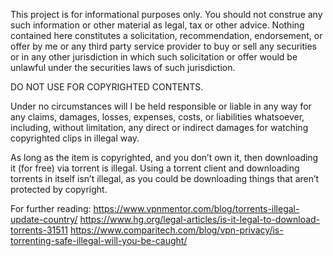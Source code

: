 This project is for informational purposes only. You should not construe any such information or other material as legal, tax or other advice. Nothing contained here constitutes a solicitation, recommendation, endorsement, or offer by me or any third party service provider to buy or sell any securities or in any other jurisdiction in which such solicitation or offer would be unlawful under the securities laws of such jurisdiction.

DO NOT USE FOR COPYRIGHTED CONTENTS.

Under no circumstances will I be held responsible or liable in any way for any claims, damages, losses, expenses, costs, or liabilities whatsoever, including, without limitation, any direct or indirect damages for watching copyrighted clips in illegal way.

As long as the item is copyrighted, and you don’t own it, then downloading it (for free) via torrent is illegal.
Using a torrent client and downloading torrents in itself isn’t illegal,
as you could be downloading things that aren’t protected by copyright.

For further reading:
https://www.vpnmentor.com/blog/torrents-illegal-update-country/
https://www.hg.org/legal-articles/is-it-legal-to-download-torrents-31511
https://www.comparitech.com/blog/vpn-privacy/is-torrenting-safe-illegal-will-you-be-caught/
